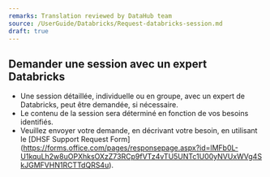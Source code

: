 ```yaml
---
remarks: Translation reviewed by DataHub team
source: /UserGuide/Databricks/Request-databricks-session.md
draft: true
---
```


## Demander une session avec un expert Databricks

- Une session détaillée, individuelle ou en groupe, avec un expert de Databricks, peut être demandée, si nécessaire.
- Le contenu de la session sera déterminé en fonction de vos besoins identifiés.
- Veuillez envoyer votre demande, en décrivant votre besoin, en utilisant le [DHSF Support Request Form] (https://forms.office.com/pages/responsepage.aspx?id=lMFb0L-U1kquLh2w8uOPXhksOXzZ73RCp9fVTz4vTU5UNTc1U00yNVUxWVg4SkJGMFVHN1RCTTdQRS4u).


